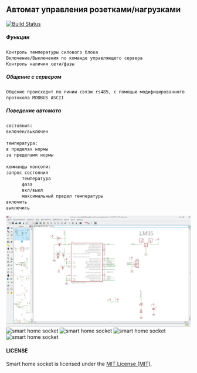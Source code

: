 Автомат управления розетками/нагрузками
---------------------------------------

[![Build Status](https://travis-ci.org/e154/smart-home-socket.svg?branch=master)](https://travis-ci.org/e154/smart-home-socket)

##### Функции
    Контроль температуры силового блока
    Включение/Выключения по команде управляющего сервера
    Контроль наличия сети/фазы

##### Общение с сервером
    Общение происходит по линии связи rs485, с помощью модифицированного 
    протокола MODBUS ASCII

##### Поведение автомата

    состояния:
    включен/выключен

    температура:
    в пределах нормы
    за пределами нормы

    комманды консоли:
    запрос состояния
          температура
          фаза
          вкл/выкл
          максимальный предел температуры
    включить
    выключить

<img src="images/DSC_0055.JPG" alt="smart home socket" width="630">
<img src="images/DSC_0030.JPG" alt="smart home socket" width="630">
<img src="images/DSC_0031.JPG" alt="smart home socket" width="630">
<img src="images/DSC_0048.JPG" alt="smart home socket" width="630">
<img src="images/DSC_0054.JPG" alt="smart home socket" width="630">

#### LICENSE

Smart home socket is licensed under the [MIT License (MIT)](https://github.com/e154/smart-home-socket/blob/master/LICENSE).